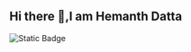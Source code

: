 ## Hi there 👋,I am Hemanth Datta
![Static Badge](https://img.shields.io/badge/R%20programming-lightblue?style=plastic&logo=rstudiocode&logoColor=white&logoSize=auto)
